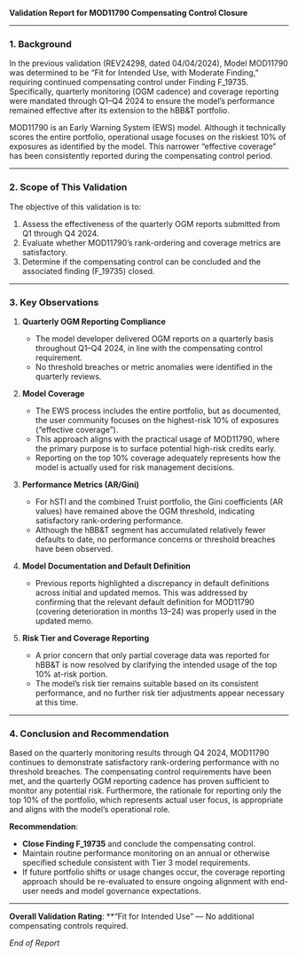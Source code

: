 **Validation Report for MOD11790 Compensating Control Closure**

---
### 1. **Background**

In the previous validation (REV24298, dated 04/04/2024), Model MOD11790 was determined to be “Fit for Intended Use, with Moderate Finding,” requiring continued compensating control under Finding F_19735. Specifically, quarterly monitoring (OGM cadence) and coverage reporting were mandated through Q1–Q4 2024 to ensure the model’s performance remained effective after its extension to the hBB&T portfolio.

MOD11790 is an Early Warning System (EWS) model. Although it technically scores the entire portfolio, operational usage focuses on the riskiest 10% of exposures as identified by the model. This narrower “effective coverage” has been consistently reported during the compensating control period.

---
### 2. **Scope of This Validation**

The objective of this validation is to:
1. Assess the effectiveness of the quarterly OGM reports submitted from Q1 through Q4 2024.
2. Evaluate whether MOD11790’s rank-ordering and coverage metrics are satisfactory.
3. Determine if the compensating control can be concluded and the associated finding (F_19735) closed.

---
### 3. **Key Observations**

1. **Quarterly OGM Reporting Compliance**  
   - The model developer delivered OGM reports on a quarterly basis throughout Q1–Q4 2024, in line with the compensating control requirement.  
   - No threshold breaches or metric anomalies were identified in the quarterly reviews.

2. **Model Coverage**  
   - The EWS process includes the entire portfolio, but as documented, the user community focuses on the highest-risk 10% of exposures (“effective coverage”).  
   - This approach aligns with the practical usage of MOD11790, where the primary purpose is to surface potential high-risk credits early.  
   - Reporting on the top 10% coverage adequately represents how the model is actually used for risk management decisions.  

3. **Performance Metrics (AR/Gini)**  
   - For hSTI and the combined Truist portfolio, the Gini coefficients (AR values) have remained above the OGM threshold, indicating satisfactory rank-ordering performance.  
   - Although the hBB&T segment has accumulated relatively fewer defaults to date, no performance concerns or threshold breaches have been observed.  

4. **Model Documentation and Default Definition**  
   - Previous reports highlighted a discrepancy in default definitions across initial and updated memos. This was addressed by confirming that the relevant default definition for MOD11790 (covering deterioration in months 13–24) was properly used in the updated memo.  

5. **Risk Tier and Coverage Reporting**  
   - A prior concern that only partial coverage data was reported for hBB&T is now resolved by clarifying the intended usage of the top 10% at-risk portion.  
   - The model’s risk tier remains suitable based on its consistent performance, and no further risk tier adjustments appear necessary at this time.

---
### 4. **Conclusion and Recommendation**

Based on the quarterly monitoring results through Q4 2024, MOD11790 continues to demonstrate satisfactory rank-ordering performance with no threshold breaches. The compensating control requirements have been met, and the quarterly OGM reporting cadence has proven sufficient to monitor any potential risk. Furthermore, the rationale for reporting only the top 10% of the portfolio, which represents actual user focus, is appropriate and aligns with the model’s operational role.

**Recommendation**:  
- **Close Finding F_19735** and conclude the compensating control.  
- Maintain routine performance monitoring on an annual or otherwise specified schedule consistent with Tier 3 model requirements.  
- If future portfolio shifts or usage changes occur, the coverage reporting approach should be re-evaluated to ensure ongoing alignment with end-user needs and model governance expectations.

---
**Overall Validation Rating**: **“Fit for Intended Use” — No additional compensating controls required.  

*End of Report*
